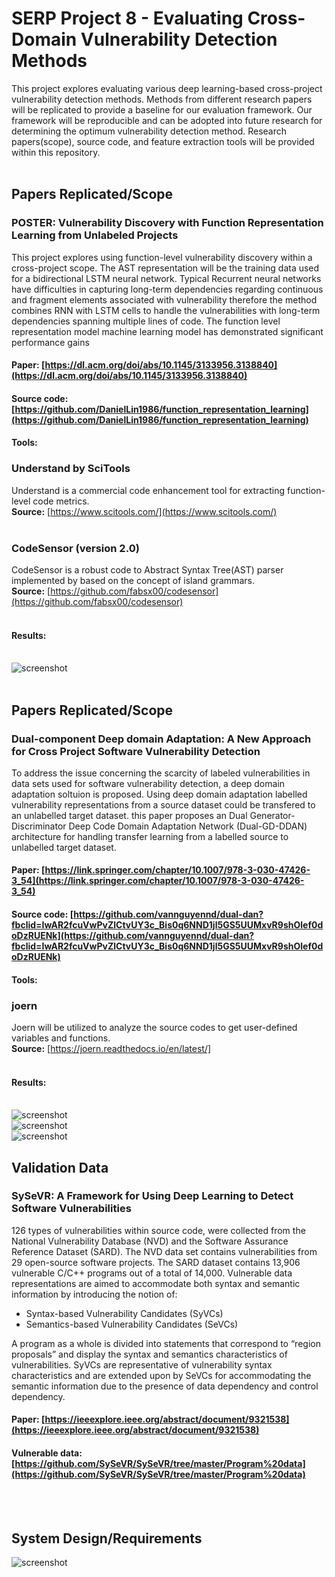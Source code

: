 # SERP Project 8 - Evaluating Cross-Domain Vulnerability Detection Methods

This project explores evaluating various deep learning-based cross-project vulnerability detection methods. Methods from different research papers will be replicated to provide a baseline for our evaluation framework. Our framework will be reproducible and can be adopted into future research for determining the optimum vulnerability detection method. Research papers(scope), source code, and feature extraction tools will be provided within this repository.<br /><br />

## Papers Replicated/Scope
### POSTER: Vulnerability Discovery with Function Representation Learning from Unlabeled Projects 
This project explores using function-level vulnerability discovery within a cross-project scope. The AST representation will be the training data used for a bidirectional LSTM neural network. Typical Recurrent neural networks have difficulties in capturing long-term dependencies regarding continuous and fragment elements associated with vulnerability therefore the method combines RNN with LSTM cells to handle the vulnerabilities with long-term dependencies spanning multiple lines of code. The function level representation model machine learning model has demonstrated significant performance gains
#### Paper: [https://dl.acm.org/doi/abs/10.1145/3133956.3138840](https://dl.acm.org/doi/abs/10.1145/3133956.3138840)
#### Source code: [https://github.com/DanielLin1986/function_representation_learning](https://github.com/DanielLin1986/function_representation_learning)
#### Tools:

### Understand by SciTools
Understand is a commercial code enhancement tool for extracting function-level code metrics.<br />
<b>Source:</b> [https://www.scitools.com/](https://www.scitools.com/)<br /><br />

### CodeSensor (version 2.0)
CodeSensor is a robust code to Abstract Syntax Tree(AST) parser implemented by based on the concept of island grammars.<br />
<b>Source:</b> [https://github.com/fabsx00/codesensor](https://github.com/fabsx00/codesensor)<br /><br />
#### Results: <br /><br />
![screenshot](https://github.com/arpit2412/g8-serp2021/blob/main/Poster_replication/paper%20replication%20attempt%20results/POSTER%20Vulnerability%20Discovery%20with%20Function%20Representation%20Learning%20from%20Unlabeled%20Projects/results.png)<br /><br />



## Papers Replicated/Scope
### Dual-component Deep domain Adaptation: A New Approach for Cross Project Software Vulnerability Detection
To address the issue concerning the scarcity of labeled vulnerabilities in data sets used for software vulnerability detection, a deep domain adaptation soltuion is proposed. Using deep domain adaptation labelled vulnerability representations from a source dataset could be transfered to an unlabelled target dataset. this paper proposes an Dual Generator-Discriminator Deep Code Domain Adaptation Network (Dual-GD-DDAN) architecture for handling transfer learning from a labelled source to unlabelled target dataset.
#### Paper: [https://link.springer.com/chapter/10.1007/978-3-030-47426-3_54](https://link.springer.com/chapter/10.1007/978-3-030-47426-3_54)
#### Source code: [https://github.com/vannguyennd/dual-dan?fbclid=IwAR2fcuVwPvZlCtvUY3c_Bis0q6NND1jl5GS5UUMxvR9shOlef0doDzRUENk](https://github.com/vannguyennd/dual-dan?fbclid=IwAR2fcuVwPvZlCtvUY3c_Bis0q6NND1jl5GS5UUMxvR9shOlef0doDzRUENk)
#### Tools:

### joern 
Joern will be utilized to analyze the source codes to get user-defined variables and functions.<br />
<b>Source:</b> [https://joern.readthedocs.io/en/latest/]<br /><br />
#### Results: <br /><br />
![screenshot](https://github.com/arpit2412/g8-serp2021/blob/main/wiki_images/all_data_result.png)<br />
![screenshot](https://github.com/arpit2412/g8-serp2021/blob/main/wiki_images/FPR_PERFORMANCE.png)<br />
![screenshot](https://github.com/arpit2412/g8-serp2021/blob/main/wiki_images/F1_PERFORMANCE.png)<br />
## Validation Data

### SySeVR: A Framework for Using Deep Learning to Detect Software Vulnerabilities
126 types of vulnerabilities within source code, were collected from the National Vulnerability Database (NVD) and the Software Assurance Reference Dataset (SARD). The NVD data set contains vulnerabilities from 29 open-source software projects. The SARD dataset contains 13,906 vulnerable C/C++ programs out of a total of 14,000. Vulnerable data representations are aimed to accommodate both syntax and semantic information by introducing the notion of: 
- Syntax-based Vulnerability Candidates (SyVCs)  
- Semantics-based Vulnerability Candidates (SeVCs) 
 
 A program as a whole is divided into statements that correspond to “region proposals” and display the syntax and semantics characteristics of vulnerabilities. SyVCs are representative of vulnerability syntax characteristics and are extended upon by SeVCs for accommodating the semantic information due to the presence of data dependency and control dependency.

#### Paper: [https://ieeexplore.ieee.org/abstract/document/9321538](https://ieeexplore.ieee.org/abstract/document/9321538)
#### Vulnerable data: [https://github.com/SySeVR/SySeVR/tree/master/Program%20data](https://github.com/SySeVR/SySeVR/tree/master/Program%20data)
<br /><br />

## System Design/Requirements
![screenshot](https://github.com/arpit2412/g8-serp2021/blob/main/resource/system%20design.png)<br /><br />

